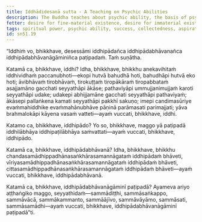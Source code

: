 ```yaml
---
title: Iddhādidesanā sutta - A Teaching on Psychic Abilities
description: The Buddha teaches about psychic ability, the basis of psychic ability, the development of the bases of psychic ability, and the path leading to the development of the bases of psychic ability.
fetter: desire for fine-material existence, desire for immaterial existence, conceit, restlessness, ignorance
tags: spiritual power, psychic ability, success, collectedness, aspiration, persistence, energy, mind, investigation, reflection, close examination, noble eightfold path, sn, sn45-56, sn51
id: sn51.19
---
```


“Iddhiṁ vo, bhikkhave, desessāmi iddhipādañca iddhipādabhāvanañca iddhipādabhāvanāgāminiñca paṭipadaṁ. Taṁ suṇātha.

Katamā ca, bhikkhave, iddhi? Idha, bhikkhave, bhikkhu anekavihitaṁ iddhividhaṁ paccanubhoti—ekopi hutvā bahudhā hoti, bahudhāpi hutvā eko hoti; āvibhāvaṁ tirobhāvaṁ, tirokuṭṭaṁ tiropākāraṁ tiropabbataṁ asajjamāno gacchati seyyathāpi ākāse; pathaviyāpi ummujjanimujjaṁ karoti seyyathāpi udake; udakepi abhijjamāne gacchati seyyathāpi pathaviyaṁ; ākāsepi pallaṅkena kamati seyyathāpi pakkhī sakuṇo; imepi candimasūriye evaṁmahiddhike evaṁmahānubhāve pāṇinā parāmasati parimajjati; yāva brahmalokāpi kāyena vasaṁ vatteti—ayaṁ vuccati, bhikkhave, iddhi.

Katamo ca, bhikkhave, iddhipādo? Yo so, bhikkhave, maggo yā paṭipadā iddhilābhāya iddhipaṭilābhāya saṁvattati—ayaṁ vuccati, bhikkhave, iddhipādo.

Katamā ca, bhikkhave, iddhipādabhāvanā? Idha, bhikkhave, bhikkhu chandasamādhippadhānasaṅkhārasamannāgataṁ iddhipādaṁ bhāveti, vīriyasamādhippadhānasaṅkhārasamannāgataṁ iddhipādaṁ bhāveti, cittasamādhippadhānasaṅkhārasamannāgataṁ iddhipādaṁ bhāveti—ayaṁ vuccati, bhikkhave, iddhipādabhāvanā.

Katamā ca, bhikkhave, iddhipādabhāvanāgāminī paṭipadā? Ayameva ariyo aṭṭhaṅgiko maggo, seyyathidaṁ—sammādiṭṭhi, sammāsaṅkappo, sammāvācā, sammākammanto, sammāājīvo, sammāvāyāmo, sammāsati, sammāsamādhi—ayaṁ vuccati, bhikkhave, iddhipādabhāvanāgāminī paṭipadā”ti.
